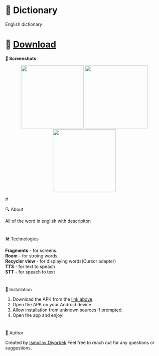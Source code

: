 # 🌟 Dictionary
English dictionary
#
# 📲 [Download](https://github.com/Theultimatecreator/Dictionary/releases/download/v1.0/app-debug.apk)


**📸 Screenshots**                                                      

<p align="center">
  <img src="https://github.com/user-attachments/assets/18191c8d-193e-47af-baed-ee2aa75d876b" width="200">
  <img src="https://github.com/user-attachments/assets/d468904d-8a0b-45c2-a261-4d4f5ded38d0" width="200">
  <img src="https://github.com/user-attachments/assets/18d4a8ad-e544-4e9f-84d9-5f0efd7428c7" width="200">
</p>
#

🔍 About               

All of the word in english with descripiton

#

🛠️ Technologies   

**Fragments** - for screens.                                                             
**Room** - for stroing words.                                                                        
**Recycler view** - for displaying words(Cursor adapter)                                                                    
**TTS** - for text to speach                                                              
**STT** - for speach to text                                                           

#

💾 Installation

1. Download the APK from the [link above](https://github.com/Theultimatecreator/Dictionary/releases/download/v1.0/app-debug.apk)
2. Open the APK on your Android device.                                                                  
3. Allow installation from unknown sources if prompted.                                          
4. Open the app and enjoy!                                                                          

#

👤 Author

Created by [Ismoilov Diyorbek](https://t.me/MrGladiator)
Feel free to reach out for any questions or suggestions.
